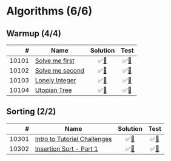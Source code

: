 # Algorithms (6/6)

## Warmup (4/4)

|     # | Name                     | Solution                          | Test                           |
|------:|--------------------------|:---------------------------------:|:------------------------------:|
| 10101 | [Solve me first][10101]  | &#9989;[&#128190;][10101solution] | &#9989;[&#128190;][10101tests] |
| 10102 | [Solve me second][10102] | &#9989;[&#128190;][10102solution] | &#9989;[&#128190;][10102tests] |
| 10103 | [Lonely Integer][10103]  | &#9989;[&#128190;][10103solution] | &#9989;[&#128190;][10103tests] |
| 10104 | [Utopian Tree][10104]    | &#9989;[&#128190;][10104solution] | &#9989;[&#128190;][10104tests] |

[10101]: https://www.hackerrank.com/challenges/solve-me-first
[10102]: https://www.hackerrank.com/challenges/solve-me-second
[10103]: https://www.hackerrank.com/challenges/lonely-integer
[10104]: https://www.hackerrank.com/challenges/utopian-tree

[10101solution]: src/main/java/org/ck/hackerRank/algorithms/warmup/solveMeFirst/Solution.java
[10102solution]: src/main/java/org/ck/hackerRank/algorithms/warmup/solveMeSecond/Solution.java
[10103solution]: src/main/java/org/ck/hackerRank/algorithms/warmup/lonelyInteger/Solution.java
[10104solution]: src/main/java/org/ck/hackerRank/algorithms/warmup/utopianTree/Solution.java

[10101tests]: src/test/java/org/ck/hackerRank/algorithms/warmup/solveMeFirst/SolutionTest.java
[10102tests]: src/test/java/org/ck/hackerRank/algorithms/warmup/solveMeSecond/SolutionTest.java
[10103tests]: src/test/java/org/ck/hackerRank/algorithms/warmup/lonelyInteger/SolutionTest.java
[10104tests]: src/test/java/org/ck/hackerRank/algorithms/warmup/utopianTree/SolutionTest.java


## Sorting (2/2)

|     # | Name                                  | Solution                          | Test                           |
|------:|---------------------------------------|:---------------------------------:|:------------------------------:|
| 10301 | [Intro to Tutorial Challenges][10301] | &#9989;[&#128190;][10301solution] | &#9989;[&#128190;][10301tests] |
| 10302 | [Insertion Sort - Part 1][10302]      | &#9989;[&#128190;][10302solution] | &#9989;[&#128190;][10302tests] |

[10301]: https://www.hackerrank.com/challenges/tutorial-intro
[10302]: https://www.hackerrank.com/challenges/insertionsort1

[10301solution]: src/main/java/org/ck/hackerRank/algorithms/arraysAndSorting/introToTutorialChallenges/Solution.java
[10302solution]: src/main/java/org/ck/hackerRank/algorithms/arraysAndSorting/insertionSortPart1/Solution.java

[10301tests]: src/test/java/org/ck/hackerRank/algorithms/arraysAndSorting/introToTutorialChallenges/SolutionTest.java
[10302tests]: src/test/java/org/ck/hackerRank/algorithms/arraysAndSorting/insertionSortPart1/SolutionTest.java

